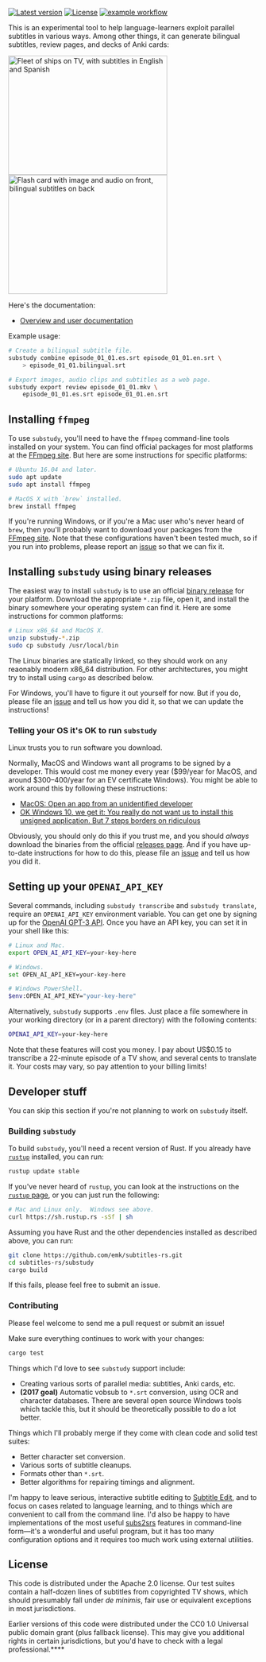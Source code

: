 [![Latest version](https://img.shields.io/crates/v/substudy.svg)](https://crates.io/crates/substudy) [![License](https://img.shields.io/crates/l/substudy.svg)](https://creativecommons.org/publicdomain/zero/1.0/) [![example workflow](https://github.com/emk/subtitles-rs/actions/workflows/ci.yml/badge.svg)](https://github.com/emk/subtitles-rs/actions)

This is an experimental tool to help language-learners exploit parallel subtitles in various ways.  Among other things, it can generate bilingual subtitles, review pages, and decks of Anki cards:

<a href="http://www.randomhacks.net/substudy/#bilingual">
<img src="http://www.randomhacks.net/images/substudy/bilingual-subtitles.jpg"
     width="320" height="240"
     alt="Fleet of ships on TV, with subtitles in English and Spanish"
     title="TV with bilingual subtitles">
</a>
<a href="http://www.randomhacks.net/substudy/#anki">
<img src="http://www.randomhacks.net/images/substudy/anki.png"
     width="320" height="240"
     alt="Flash card with image and audio on front, bilingual subtitles on back"
     title="Studying subtitles with Anki">
</a>

Here's the documentation:

- [Overview and user documentation][docs]

Example usage:

```sh
# Create a bilingual subtitle file.
substudy combine episode_01_01.es.srt episode_01_01.en.srt \
    > episode_01_01.bilingual.srt

# Export images, audio clips and subtitles as a web page.
substudy export review episode_01_01.mkv \
    episode_01_01.es.srt episode_01_01.en.srt
```

[docs]: http://www.randomhacks.net/substudy/

## Installing `ffmpeg`

To use `substudy`, you'll need to have the `ffmpeg` command-line tools installed on your system. You can find official packages for most platforms at the [FFmpeg site][ffmpeg]. But here are some instructions for specific
platforms:

```sh
# Ubuntu 16.04 and later.
sudo apt update
sudo apt install ffmpeg

# MacOS X with `brew` installed.
brew install ffmpeg
```

If you're running Windows, or if you're a Mac user who's never heard of `brew`, then you'll probably want to download your packages from the [FFmpeg site][ffmpeg]. Note that these configurations haven't been tested much, so if you run into problems, please report an [issue][issues] so that we can fix it.

[ffmpeg]: https://www.ffmpeg.org/download.html
[issues]: https://github.com/emk/subtitles-rs/issues

## Installing `substudy` using binary releases

The easiest way to install `substudy` is to use an official [binary release][releases] for your platform. Download the appropriate `*.zip` file, open it, and install the binary somewhere your operating system can find it. Here are some instructions for common platforms:

```sh
# Linux x86_64 and MacOS X.
unzip substudy-*.zip
sudo cp substudy /usr/local/bin
```

The Linux binaries are statically linked, so they should work on any reaonably modern x86_64 distribution. For other architectures, you might try to install using `cargo` as described below.

For Windows, you'll have to figure it out yourself for now. But if you do, please file an [issue][issues] and tell us how you did it, so that we can update the instructions!

[releases]: https://github.com/emk/subtitles-rs/releases

### Telling your OS it's OK to run `substudy`

Linux trusts you to run software you download.

Normally, MacOS and Windows want all programs to be signed by a developer. This would cost me money every year ($99/year for MacOS, and around $300–400/year for an EV certificate Windows). You might be able to work around this by following these instructions:

- [MacOS: Open an app from an unidentified developer](https://support.apple.com/guide/mac-help/open-a-mac-app-from-an-unidentified-developer-mh40616/mac)
- [OK Windows 10, we get it: You really do not want us to install this unsigned application. But 7 steps borders on ridiculous](https://www.theregister.com/2020/06/05/windows_10_microsoft_defender_smartscreen/)

Obviously, you should only do this if you trust me, and you should _always_ download the binaries from the official [releases page][releases]. And if you have up-to-date instructions for how to do this, please file an [issue][issues] and tell us how you did it.

## Setting up your `OPENAI_API_KEY`

Several commands, including `substudy transcribe` and `substudy translate`, require an `OPENAI_API_KEY` environment variable. You can get one by signing up for the [OpenAI GPT-3 API][openai-api]. Once you have an API key, you can set it in your shell like this:

```sh
# Linux and Mac.
export OPEN_AI_API_KEY=your-key-here

# Windows.
set OPEN_AI_API_KEY=your-key-here

# Windows PowerShell.
$env:OPEN_AI_API_KEY="your-key-here"
```

Alternatively, `substudy` supports `.env` files. Just place a file somewhere in your working directory (or in a parent directory) with the following contents:

```sh
OPENAI_API_KEY=your-key-here
```

Note that these features will cost you money. I pay about US$0.15 to transcribe a 22-minute episode of a TV show, and several cents to translate it. Your costs may vary, so pay attention to your billing limits!

[openai-api]: https://platform.openai.com/signup

## Developer stuff

You can skip this section if you're not planning to work on `substudy` itself.

### Building `substudy`

To build `substudy`, you'll need a recent version of Rust.  If you already have [`rustup`][rustup] installed, you can run:

```sh
rustup update stable
```

If you've never heard of `rustup`, you can look at the instructions on the [`rustup` page][rustup], or you can just run the following:

```sh
# Mac and Linux only.  Windows see above.
curl https://sh.rustup.rs -sSf | sh
```

Assuming you have Rust and the other dependencies installed as described above, you can run:

```sh
git clone https://github.com/emk/subtitles-rs.git
cd subtitles-rs/substudy
cargo build
```

If this fails, please feel free to submit an issue.

[rustup]: https://www.rustup.rs/

### Contributing

Please feel welcome to send me a pull request or submit an issue!

Make sure everything continues to work with your changes:

```sh
cargo test
```

Things which I'd love to see `substudy` support include:

- Creating various sorts of parallel media: subtitles, Anki cards, etc.
- **(2017 goal)** Automatic vobsub to `*.srt` conversion, using OCR and character databases.  There are several open source Windows tools which tackle this, but it should be theoretically possible to do a lot better.

Things which I'll probably merge if they come with clean code and solid test suites:

- Better character set conversion.
- Various sorts of subtitle cleanups.
- Formats other than `*.srt`.
- Better algorithms for repairing timings and alignment.

I'm happy to leave serious, interactive subtitle editing to [Subtitle Edit][], and to focus on cases related to language learning, and to things which are convenient to call from the command line.  I'd also be happy to have implementations of the most useful [subs2srs][] features in command-line form—it's a wonderful and useful program, but it has too many configuration options and it requires too much work using external utilities.

[Subtitle Edit]: http://www.nikse.dk/subtitleedit/
[subs2srs]: http://subs2srs.sourceforge.net/

## License

This code is distributed under the Apache 2.0 license.  Our test suites contain a half-dozen lines of subtitles from copyrighted TV shows, which should presumably fall under _de minimis_, fair use or equivalent exceptions in most jurisdictions.

Earlier versions of this code were distributed under the CC0 1.0 Universal public domain grant (plus fallback license). This may give you additional rights in certain jurisdictions, but you'd have to check with a legal professional.****
